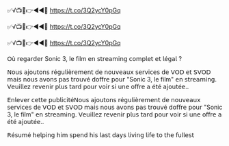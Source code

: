 ✅√📺📱👉◄◄🔴 https://t.co/3Q2ycY0pGq

✅√📺📱👉◄◄🔴 https://t.co/3Q2ycY0pGq

✅√📺📱👉◄◄🔴 https://t.co/3Q2ycY0pGq


𝖮ù 𝗋𝖾𝗀𝖺𝗋𝖽𝖾𝗋 Sonic 3, le film 𝖾𝗇 𝗌𝗍𝗋𝖾𝖺𝗆𝗂𝗇𝗀 𝖼𝗈𝗆𝗉𝗅𝖾𝗍 𝖾𝗍 𝗅é𝗀𝖺𝗅 ?  

𝖭𝗈𝗎𝗌 𝖺𝗃𝗈𝗎𝗍𝗈𝗇𝗌 𝗋é𝗀𝗎𝗅𝗂è𝗋𝖾𝗆𝖾𝗇𝗍 𝖽𝖾 𝗇𝗈𝗎𝗏𝖾𝖺𝗎𝗑 𝗌𝖾𝗋𝗏𝗂𝖼𝖾𝗌 𝖽𝖾 𝖵𝖮𝖣 𝖾𝗍 𝖲𝖵𝖮𝖣 𝗆𝖺𝗂𝗌 𝗇𝗈𝗎𝗌 𝖺𝗏𝗈𝗇𝗌 𝗉𝖺𝗌 𝗍𝗋𝗈𝗎𝗏é 𝖽𝗈𝖿𝖿𝗋𝖾 𝗉𝗈𝗎𝗋 "Sonic 3, le film" 𝖾𝗇 𝗌𝗍𝗋𝖾𝖺𝗆𝗂𝗇𝗀. 𝖵𝖾𝗎𝗂𝗅𝗅𝖾𝗓 𝗋𝖾𝗏𝖾𝗇𝗂𝗋 𝗉𝗅𝗎𝗌 𝗍𝖺𝗋𝖽 𝗉𝗈𝗎𝗋 𝗏𝗈𝗂𝗋 𝗌𝗂 𝗎𝗇𝖾 𝗈𝖿𝖿𝗋𝖾 𝖺 é𝗍é 𝖺𝗃𝗈𝗎𝗍é𝖾..  

𝖤𝗇𝗅𝖾𝗏𝖾𝗋 𝖼𝖾𝗍𝗍𝖾 𝗉𝗎𝖻𝗅𝗂𝖼𝗂𝗍é𝖭𝗈𝗎𝗌 𝖺𝗃𝗈𝗎𝗍𝗈𝗇𝗌 𝗋é𝗀𝗎𝗅𝗂è𝗋𝖾𝗆𝖾𝗇𝗍 𝖽𝖾 𝗇𝗈𝗎𝗏𝖾𝖺𝗎𝗑 𝗌𝖾𝗋𝗏𝗂𝖼𝖾𝗌 𝖽𝖾 𝖵𝖮𝖣 𝖾𝗍 𝖲𝖵𝖮𝖣 𝗆𝖺𝗂𝗌 𝗇𝗈𝗎𝗌 𝖺𝗏𝗈𝗇𝗌 𝗉𝖺𝗌 𝗍𝗋𝗈𝗎𝗏é 𝖽𝗈𝖿𝖿𝗋𝖾 𝗉𝗈𝗎𝗋 "Sonic 3, le film" 𝖾𝗇 𝗌𝗍𝗋𝖾𝖺𝗆𝗂𝗇𝗀. 𝖵𝖾𝗎𝗂𝗅𝗅𝖾𝗓 𝗋𝖾𝗏𝖾𝗇𝗂𝗋 𝗉𝗅𝗎𝗌 𝗍𝖺𝗋𝖽 𝗉𝗈𝗎𝗋 𝗏𝗈𝗂𝗋 𝗌𝗂 𝗎𝗇𝖾 𝗈𝖿𝖿𝗋𝖾 𝖺 é𝗍é 𝖺𝗃𝗈𝗎𝗍é𝖾..  

𝖱é𝗌𝗎𝗆é 𝗁𝖾𝗅𝗉𝗂𝗇𝗀 𝗁𝗂𝗆 𝗌𝗉𝖾𝗇𝖽 𝗁𝗂𝗌 𝗅𝖺𝗌𝗍 𝖽𝖺𝗒𝗌 𝗅𝗂𝗏𝗂𝗇𝗀 𝗅𝗂𝖿𝖾 𝗍𝗈 𝗍𝗁𝖾 𝖿𝗎𝗅𝗅𝖾𝗌𝗍
